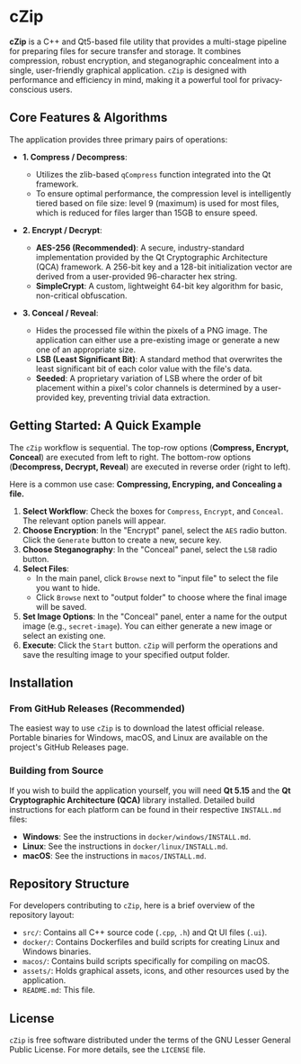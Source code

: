 # cZip

**cZip** is a C++ and Qt5-based file utility that provides a multi-stage pipeline for preparing files for secure transfer and storage. It combines compression, robust encryption, and steganographic concealment into a single, user-friendly graphical application. `cZip` is designed with performance and efficiency in mind, making it a powerful tool for privacy-conscious users.

## Core Features & Algorithms

The application provides three primary pairs of operations:

* **1. Compress / Decompress**:
    * Utilizes the zlib-based `qCompress` function integrated into the Qt framework.
    * To ensure optimal performance, the compression level is intelligently tiered based on file size: level 9 (maximum) is used for most files, which is reduced for files larger than 15GB to ensure speed.

* **2. Encrypt / Decrypt**:
    * **AES-256 (Recommended)**: A secure, industry-standard implementation provided by the Qt Cryptographic Architecture (QCA) framework. A 256-bit key and a 128-bit initialization vector are derived from a user-provided 96-character hex string.
    * **SimpleCrypt**: A custom, lightweight 64-bit key algorithm for basic, non-critical obfuscation.

* **3. Conceal / Reveal**:
    * Hides the processed file within the pixels of a PNG image. The application can either use a pre-existing image or generate a new one of an appropriate size.
    * **LSB (Least Significant Bit)**: A standard method that overwrites the least significant bit of each color value with the file's data.
    * **Seeded**: A proprietary variation of LSB where the order of bit placement within a pixel's color channels is determined by a user-provided key, preventing trivial data extraction.

## Getting Started: A Quick Example

The `cZip` workflow is sequential. The top-row options (**Compress, Encrypt, Conceal**) are executed from left to right. The bottom-row options (**Decompress, Decrypt, Reveal**) are executed in reverse order (right to left).

Here is a common use case: **Compressing, Encryping, and Concealing a file.**

1.  **Select Workflow**: Check the boxes for `Compress`, `Encrypt`, and `Conceal`. The relevant option panels will appear.
2.  **Choose Encryption**: In the "Encrypt" panel, select the `AES` radio button. Click the `Generate` button to create a new, secure key.
3.  **Choose Steganography**: In the "Conceal" panel, select the `LSB` radio button.
4.  **Select Files**:
    * In the main panel, click `Browse` next to "input file" to select the file you want to hide.
    * Click `Browse` next to "output folder" to choose where the final image will be saved.
5.  **Set Image Options**: In the "Conceal" panel, enter a name for the output image (e.g., `secret-image`). You can either generate a new image or select an existing one.
6.  **Execute**: Click the `Start` button. `cZip` will perform the operations and save the resulting image to your specified output folder.

## Installation

### From GitHub Releases (Recommended)

The easiest way to use `cZip` is to download the latest official release. Portable binaries for Windows, macOS, and Linux are available on the project's GitHub Releases page.

### Building from Source

If you wish to build the application yourself, you will need **Qt 5.15** and the **Qt Cryptographic Architecture (QCA)** library installed. Detailed build instructions for each platform can be found in their respective `INSTALL.md` files:

* **Windows**: See the instructions in `docker/windows/INSTALL.md`.
* **Linux**: See the instructions in `docker/linux/INSTALL.md`.
* **macOS**: See the instructions in `macos/INSTALL.md`.

## Repository Structure

For developers contributing to `cZip`, here is a brief overview of the repository layout:

* `src/`: Contains all C++ source code (`.cpp`, `.h`) and Qt UI files (`.ui`).
* `docker/`: Contains Dockerfiles and build scripts for creating Linux and Windows binaries.
* `macos/`: Contains build scripts specifically for compiling on macOS.
* `assets/`: Holds graphical assets, icons, and other resources used by the application.
* `README.md`: This file.

## License

`cZip` is free software distributed under the terms of the GNU Lesser General Public License. For more details, see the `LICENSE` file.
